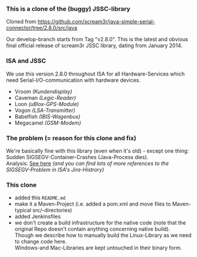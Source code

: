 ### This is a clone of the (buggy) JSSC-library
Cloned from https://github.com/scream3r/java-simple-serial-connector/tree/2.8.0/src/java

Our develop-branch starts from Tag "v2.8.0". This is the
latest and obvious final official release of scream3r JSSC library, dating from January 2014.

### ISA and JSSC
We use this version 2.8.0 throughout ISA for all Hardware-Services which
need Serial-I/O-communication with hardware devices.
- Vroom     *(Kundendisplay)*
- Caveman   *(Legic-Reader)*
- Loon      *(uBlox-GPS-Module)*
- Vogon     *(LSA-Transmitter)*
- Babelfish *(IBIS-Wagenbus)*
- Megacamel *(GSM-Modem)*

### The problem (= reason for this clone and fix)
We're basically fine with this library (even when it's old) - except one thing:
Sudden SIGSEGV-Container-Crashes (Java-Process dies).<br>
Analysis: [See here](https://jira.post.ch/browse/SDCISA-428?focusedCommentId=1054382&page=com.atlassian.jira.plugin.system.issuetabpanels%3Acomment-tabpanel#comment-1054382)
*(and you can find lots of more references to the SIGSEGV-Problem in ISA's Jira-Histrory)*

### This clone
- added this `README.md`
- make it a Maven-Project (i.e. added a pom.xml and move files to Maven-typical src/-directories)
- added Jenkinsfiles
- we don't create a build infrastructure for the native code (note that the original Repo doesn't contain anything concerning native build).<br>
Though we describe how to manually build the Linux-Library as we need to change code here.<br>
Windows-and Mac-Libraries are kept untouched in their binary form.
